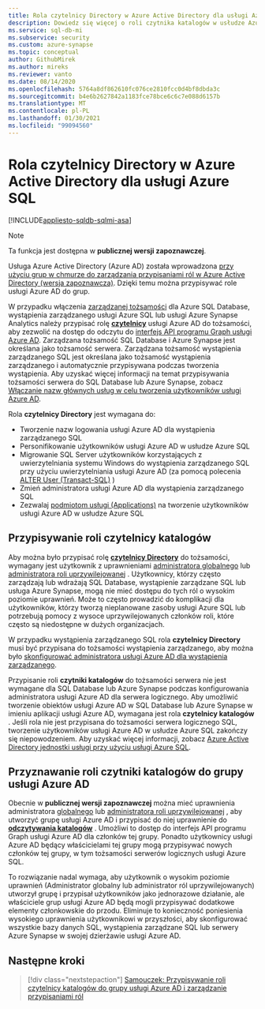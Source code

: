 ```yaml
---
title: Rola czytelnicy Directory w Azure Active Directory dla usługi Azure SQL
description: Dowiedz się więcej o roli czytnika katalogów w usłudze Azure AD dla usługi Azure SQL.
ms.service: sql-db-mi
ms.subservice: security
ms.custom: azure-synapse
ms.topic: conceptual
author: GithubMirek
ms.author: mireks
ms.reviewer: vanto
ms.date: 08/14/2020
ms.openlocfilehash: 5764a8df862610fc076ce2810fcc0d4bf8dbda3c
ms.sourcegitcommit: b4e6b2627842a1183fce78bce6c6c7e088d6157b
ms.translationtype: MT
ms.contentlocale: pl-PL
ms.lasthandoff: 01/30/2021
ms.locfileid: "99094560"
---
```

# <a name="directory-readers-role-in-azure-active-directory-for-azure-sql"></a>Rola czytelnicy Directory w Azure Active Directory dla usługi Azure SQL

[!INCLUDE[appliesto-sqldb-sqlmi-asa](../includes/appliesto-sqldb-sqlmi-asa.md)]

> [!NOTE]
> Ta funkcja jest dostępna w **publicznej wersji zapoznawczej**.

Usługa Azure Active Directory (Azure AD) została wprowadzona [przy użyciu grup w chmurze do zarządzania przypisaniami ról w Azure Active Directory (wersja zapoznawcza)](../../active-directory/roles/groups-concept.md). Dzięki temu można przypisywać role usługi Azure AD do grup.

W przypadku włączenia [zarządzanej tożsamości](../../active-directory/managed-identities-azure-resources/overview.md#managed-identity-types) dla Azure SQL Database, wystąpienia zarządzanego usługi Azure SQL lub usługi Azure Synapse Analytics należy przypisać rolę [**czytelnicy**](../../active-directory/roles/permissions-reference.md#directory-readers) usługi Azure AD do tożsamości, aby zezwolić na dostęp do odczytu do [interfejs API programu Graph usługi Azure AD](../../active-directory/develop/active-directory-graph-api.md). Zarządzana tożsamość SQL Database i Azure Synapse jest określana jako tożsamość serwera. Zarządzana tożsamość wystąpienia zarządzanego SQL jest określana jako tożsamość wystąpienia zarządzanego i automatycznie przypisywana podczas tworzenia wystąpienia. Aby uzyskać więcej informacji na temat przypisywania tożsamości serwera do SQL Database lub Azure Synapse, zobacz [Włączanie nazw głównych usług w celu tworzenia użytkowników usługi Azure AD](authentication-aad-service-principal.md#enable-service-principals-to-create-azure-ad-users).

Rola **czytelnicy Directory** jest wymagana do:

- Tworzenie nazw logowania usługi Azure AD dla wystąpienia zarządzanego SQL
- Personifikowanie użytkowników usługi Azure AD w usłudze Azure SQL
- Migrowanie SQL Server użytkowników korzystających z uwierzytelniania systemu Windows do wystąpienia zarządzanego SQL przy użyciu uwierzytelniania usługi Azure AD (za pomocą polecenia [ALTER User (Transact-SQL)](/sql/t-sql/statements/alter-user-transact-sql?view=azuresqldb-mi-current#d-map-the-user-in-the-database-to-an-azure-ad-login-after-migration) )
- Zmień administratora usługi Azure AD dla wystąpienia zarządzanego SQL
- Zezwalaj [podmiotom usługi (Applications)](authentication-aad-service-principal.md) na tworzenie użytkowników usługi Azure AD w usłudze Azure SQL

## <a name="assigning-the-directory-readers-role"></a>Przypisywanie roli czytelnicy katalogów

Aby można było przypisać rolę [**czytelnicy Directory**](../../active-directory/roles/permissions-reference.md#directory-readers) do tożsamości, wymagany jest użytkownik z uprawnieniami [administratora globalnego](../../active-directory/roles/permissions-reference.md#global-administrator) lub [administratora roli uprzywilejowanej](../../active-directory/roles/permissions-reference.md#privileged-role-administrator) . Użytkownicy, którzy często zarządzają lub wdrażają SQL Database, wystąpienie zarządzane SQL lub usługa Azure Synapse, mogą nie mieć dostępu do tych ról o wysokim poziomie uprawnień. Może to często prowadzić do komplikacji dla użytkowników, którzy tworzą nieplanowane zasoby usługi Azure SQL lub potrzebują pomocy z wysoce uprzywilejowanych członków roli, które często są niedostępne w dużych organizacjach.

W przypadku wystąpienia zarządzanego SQL rola **czytelnicy Directory** musi być przypisana do tożsamości wystąpienia zarządzanego, aby można było [skonfigurować administratora usługi Azure AD dla wystąpienia zarządzanego](authentication-aad-configure.md#provision-azure-ad-admin-sql-managed-instance). 

Przypisanie roli **czytniki katalogów** do tożsamości serwera nie jest wymagane dla SQL Database lub Azure Synapse podczas konfigurowania administratora usługi Azure AD dla serwera logicznego. Aby umożliwić tworzenie obiektów usługi Azure AD w SQL Database lub Azure Synapse w imieniu aplikacji usługi Azure AD, wymagana jest rola **czytelnicy katalogów** . Jeśli rola nie jest przypisana do tożsamości serwera logicznego SQL, tworzenie użytkowników usługi Azure AD w usłudze Azure SQL zakończy się niepowodzeniem. Aby uzyskać więcej informacji, zobacz [Azure Active Directory jednostki usługi przy użyciu usługi Azure SQL](authentication-aad-service-principal.md).

## <a name="granting-the-directory-readers-role-to-an-azure-ad-group"></a>Przyznawanie roli czytniki katalogów do grupy usługi Azure AD

Obecnie w **publicznej wersji zapoznawczej** można mieć uprawnienia administratora [globalnego](../../active-directory/roles/permissions-reference.md#global-administrator) lub [administratora roli uprzywilejowanej](../../active-directory/roles/permissions-reference.md#privileged-role-administrator) , aby utworzyć grupę usługi Azure AD i przypisać do niej uprawnienie do [**odczytywania katalogów**](../../active-directory/roles/permissions-reference.md#directory-readers) . Umożliwi to dostęp do interfejs API programu Graph usługi Azure AD dla członków tej grupy. Ponadto użytkownicy usługi Azure AD będący właścicielami tej grupy mogą przypisywać nowych członków tej grupy, w tym tożsamości serwerów logicznych usługi Azure SQL.

To rozwiązanie nadal wymaga, aby użytkownik o wysokim poziomie uprawnień (Administrator globalny lub administrator ról uprzywilejowanych) utworzył grupę i przypisał użytkowników jako jednorazowe działanie, ale właściciele grup usługi Azure AD będą mogli przypisywać dodatkowe elementy członkowskie do przodu. Eliminuje to konieczność poniesienia wysokiego uprawnienia użytkownikowi w przyszłości, aby skonfigurować wszystkie bazy danych SQL, wystąpienia zarządzane SQL lub serwery Azure Synapse w swojej dzierżawie usługi Azure AD.

## <a name="next-steps"></a>Następne kroki

> [!div class="nextstepaction"]
> [Samouczek: Przypisywanie roli czytelnicy katalogów do grupy usługi Azure AD i zarządzanie przypisaniami ról](authentication-aad-directory-readers-role-tutorial.md)